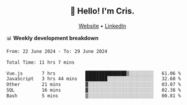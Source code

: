
<h2 align="center">👋 Hello! I'm Cris.</h2>
<p align="center">
  <a href="https://www.criscunas.dev">Website</a> •
  <a href="https://www.linkedin.com/in/cristophercunas/">LinkedIn</a> 
</p>


📊 **Weekly development breakdown**
<!--START_SECTION:waka-->

```txt
From: 22 June 2024 - To: 29 June 2024

Total Time: 11 hrs 7 mins

Vue.js       7 hrs           ███████████████▒░░░░░░░░░   61.06 %
JavaScript   3 hrs 44 mins   ████████░░░░░░░░░░░░░░░░░   32.60 %
Other        21 mins         ▓░░░░░░░░░░░░░░░░░░░░░░░░   03.07 %
SQL          16 mins         ▓░░░░░░░░░░░░░░░░░░░░░░░░   02.38 %
Bash         5 mins          ▒░░░░░░░░░░░░░░░░░░░░░░░░   00.81 %
```

<!--END_SECTION:waka-->
